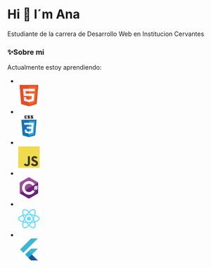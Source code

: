 <h1>Hi 👋 I´m Ana</h1> 

<p> Estudiante de la carrera de Desarrollo Web en Institucion Cervantes</p>

<h3>✨Sobre mi</h3>

Actualmente estoy aprendiendo:
- <code> <img height="50" src="https://raw.githubusercontent.com/devicons/devicon/master/icons/html5/html5-original.svg"> </code> 
- <code> <img height="50" src="https://raw.githubusercontent.com/devicons/devicon/master/icons/css3/css3-original-wordmark.svg"> </code>
- <code> <img height="50" src="https://raw.githubusercontent.com/devicons/devicon/master/icons/javascript/javascript-original.svg"> </code>
- <code> <img height="50" src="https://raw.githubusercontent.com/devicons/devicon/master/icons/csharp/csharp-original.svg"> </code>
- <code> <img height="50" src="https://raw.githubusercontent.com/devicons/devicon/master/icons/react/react-original.svg"> </code>
- <code> <img height="50" src="https://raw.githubusercontent.com/devicons/devicon/master/icons/flutter/flutter-original.svg"> </code>

  

<!--
📫 How to reach me: 

 <!--
- 🔭 I’m currently working on ...
- 🌱 I’m currently learning ...
- 👯 I’m looking to collaborate on ...
- 🤔 I’m looking for help with ...
- 💬 Ask me about ...
- 
- 😄 Pronouns: ...
- ⚡ Fun fact: ...
  -->
